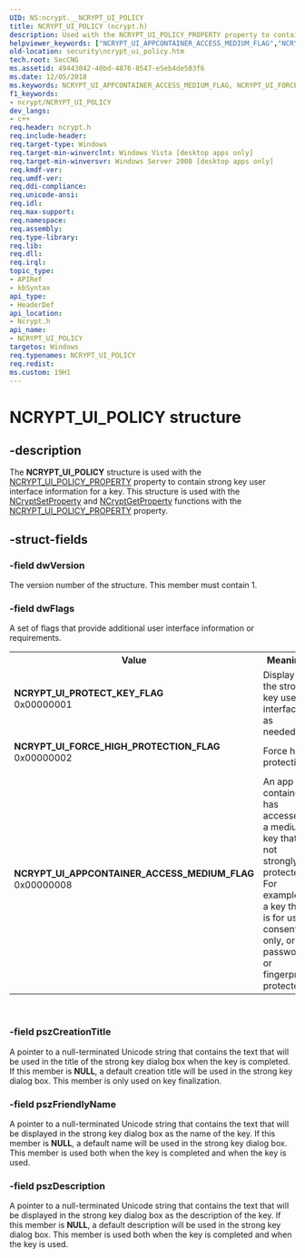 ```yaml
---
UID: NS:ncrypt.__NCRYPT_UI_POLICY
title: NCRYPT_UI_POLICY (ncrypt.h)
description: Used with the NCRYPT_UI_POLICY_PROPERTY property to contain strong key user interface information for a key.
helpviewer_keywords: ["NCRYPT_UI_APPCONTAINER_ACCESS_MEDIUM_FLAG","NCRYPT_UI_FORCE_HIGH_PROTECTION_FLAG","NCRYPT_UI_POLICY","NCRYPT_UI_POLICY structure [Security]","NCRYPT_UI_PROTECT_KEY_FLAG","ncrypt/NCRYPT_UI_POLICY","security.ncrypt_ui_policy"]
old-location: security\ncrypt_ui_policy.htm
tech.root: SecCNG
ms.assetid: 49443042-40bd-4876-8547-e5eb4de503f6
ms.date: 12/05/2018
ms.keywords: NCRYPT_UI_APPCONTAINER_ACCESS_MEDIUM_FLAG, NCRYPT_UI_FORCE_HIGH_PROTECTION_FLAG, NCRYPT_UI_POLICY, NCRYPT_UI_POLICY structure [Security], NCRYPT_UI_PROTECT_KEY_FLAG, ncrypt/NCRYPT_UI_POLICY, security.ncrypt_ui_policy
f1_keywords:
- ncrypt/NCRYPT_UI_POLICY
dev_langs:
- c++
req.header: ncrypt.h
req.include-header: 
req.target-type: Windows
req.target-min-winverclnt: Windows Vista [desktop apps only]
req.target-min-winversvr: Windows Server 2008 [desktop apps only]
req.kmdf-ver: 
req.umdf-ver: 
req.ddi-compliance: 
req.unicode-ansi: 
req.idl: 
req.max-support: 
req.namespace: 
req.assembly: 
req.type-library: 
req.lib: 
req.dll: 
req.irql: 
topic_type:
- APIRef
- kbSyntax
api_type:
- HeaderDef
api_location:
- Ncrypt.h
api_name:
- NCRYPT_UI_POLICY
targetos: Windows
req.typenames: NCRYPT_UI_POLICY
req.redist: 
ms.custom: 19H1
---
```


# NCRYPT_UI_POLICY structure


## -description


The <b>NCRYPT_UI_POLICY</b> structure is used with the <a href="https://docs.microsoft.com/windows/desktop/SecCNG/key-storage-property-identifiers">NCRYPT_UI_POLICY_PROPERTY</a> property to contain strong key user interface information for a key. This structure is used with the <a href="https://docs.microsoft.com/windows/desktop/api/ncrypt/nf-ncrypt-ncryptsetproperty">NCryptSetProperty</a> and <a href="https://docs.microsoft.com/windows/desktop/api/ncrypt/nf-ncrypt-ncryptgetproperty">NCryptGetProperty</a> functions with the <a href="https://docs.microsoft.com/windows/desktop/SecCNG/key-storage-property-identifiers">NCRYPT_UI_POLICY_PROPERTY</a> property.


## -struct-fields




### -field dwVersion

The version number of the structure. This member must contain 1.


### -field dwFlags

A set of flags that provide additional user interface information or requirements.

<table>
<tr>
<th>Value</th>
<th>Meaning</th>
</tr>
<tr>
<td width="40%"><a id="NCRYPT_UI_PROTECT_KEY_FLAG"></a><a id="ncrypt_ui_protect_key_flag"></a><dl>
<dt><b>NCRYPT_UI_PROTECT_KEY_FLAG</b></dt>
<dt>0x00000001</dt>
</dl>
</td>
<td width="60%">
Display the strong key user interface as needed.

</td>
</tr>
<tr>
<td width="40%"><a id="NCRYPT_UI_FORCE_HIGH_PROTECTION_FLAG"></a><a id="ncrypt_ui_force_high_protection_flag"></a><dl>
<dt><b>NCRYPT_UI_FORCE_HIGH_PROTECTION_FLAG</b></dt>
<dt>0x00000002</dt>
</dl>
</td>
<td width="60%">
Force high protection.

</td>
</tr>
<tr>
<td width="40%"><a id="NCRYPT_UI_APPCONTAINER_ACCESS_MEDIUM_FLAG"></a><a id="ncrypt_ui_appcontainer_access_medium_flag"></a><dl>
<dt><b>NCRYPT_UI_APPCONTAINER_ACCESS_MEDIUM_FLAG</b></dt>
<dt>0x00000008</dt>
</dl>
</td>
<td width="60%">
An app container has accessed a medium key that is not strongly protected. For example, a key that is for user consent only, or is password or fingerprint protected.

</td>
</tr>
</table>
 


### -field pszCreationTitle

A pointer to a null-terminated Unicode string that contains the text that will be used in the title of the strong key dialog box when the key is completed. If this member is <b>NULL</b>, a default creation title will be used in the strong key dialog box.  This member is only used on key finalization.


### -field pszFriendlyName

A pointer to a null-terminated Unicode string that contains the text that will be displayed in the strong key dialog box as the name of the key. If this member is <b>NULL</b>, a default name will be used in the strong key dialog box.  This member is used both when the key is completed and when the key is used.


### -field pszDescription

A pointer to a null-terminated Unicode string that contains the text that will be displayed in the strong key dialog box as the description of the key. If this member is <b>NULL</b>, a default description will be used in the strong key dialog box.  This member is used both when the key is completed and when the key is used.

